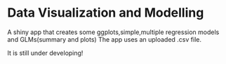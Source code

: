 Data Visualization and Modelling
=======
A shiny app that creates some ggplots,simple,multiple regression models and GLMs(summary and plots)
The app uses an uploaded .csv file.

It is still under developing! 

